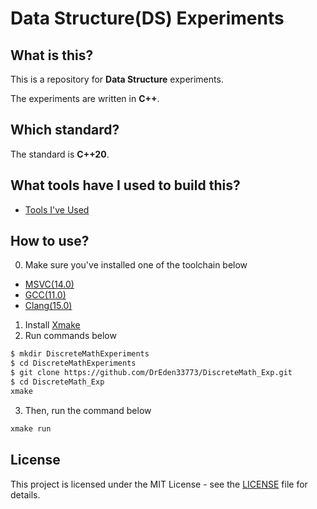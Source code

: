 # Data Structure(DS) Experiments

## What is this?

This is a repository for __Data Structure__ experiments.

The experiments are written in __C++__.

## Which standard?

The standard is __C++20__.

## What tools have I used to build this?

- [Tools I've Used](./doc/Tools.md)

## How to use?

0. Make sure you've installed one of the toolchain below

- [MSVC(14.0)](https://visualstudio.microsoft.com/downloads/)
- [GCC(11.0)](https://gcc.gnu.org/)
- [Clang(15.0)](https://clang.llvm.org/)

1. Install [Xmake](https://xmake.io/#/)
2. Run commands below

```bash
$ mkdir DiscreteMathExperiments
$ cd DiscreteMathExperiments
$ git clone https://github.com/DrEden33773/DiscreteMath_Exp.git
$ cd DiscreteMath_Exp
xmake
```

3. Then, run the command below

```bash
xmake run
```

## License

This project is licensed under the MIT License - see the [LICENSE](./LICENSE) file for details.
